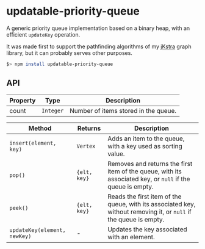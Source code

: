updatable-priority-queue
===

A generic priority queue implementation based on a binary heap, with an efficient `updateKey` operation.

It was made first to support the pathfinding algorithms of my [jKstra](https://github.com/bbecquet/jKstra) graph library, but it can probably serves other purposes.

```bash
$> npm install updatable-priority-queue
```

API
---

Property | Type | Description
---|---|---
count | `Integer` | Number of items stored in the queue.

Method | Returns | Description
---|---|---
`insert(element, key)`| `Vertex` | Adds an item to the queue, with a key used as sorting value.
`pop()` | `{elt, key}` | Removes and returns the first item of the queue, with its associated key, or `null` if the queue is empty.
`peek()` | `{elt, key}` | Reads the first item of the queue, with its associated key, without removing it, or `null` if the queue is empty.
`updateKey(element, newKey)` | - | Updates the key associated with an element.
